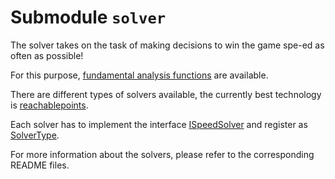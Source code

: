 # Submodule `solver`

The solver takes on the task of making decisions to win the game spe-ed as often as possible!

For this purpose, [fundamental analysis functions](src/main/java/solver/analysis) are available.

There are different types of solvers available, the currently best technology is [reachablepoints](src/main/java/solver/reachablepoints).

Each solver has to implement the interface [ISpeedSolver](src/main/java/solver/ISpeedSolver.java) and register as [SolverType](src/main/java/solver/SolverType.java).

For more information about the solvers, please refer to the corresponding README files.
